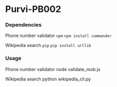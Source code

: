 # Purvi-PB002
### Dependencies
Phone number validator
`npm`
`npm install commander`

Wikipedia search
`pip`
`pip install urllib`

### Usage
Phone number validator
node validate_mob.js <number>

Wikipedia search
python wikipedia_cli.py